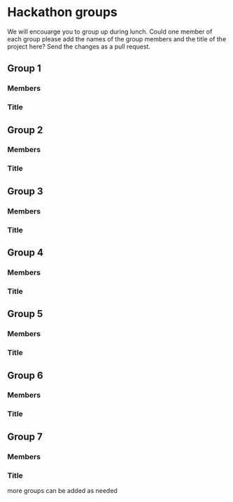 # Hackathon groups

We will encouarge you to group up during lunch. Could one member of each group please add the names of the group members and the title of the project here? Send the changes as a pull request.

## Group 1
### Members

### Title


## Group 2
### Members
### Title

## Group 3
### Members
### Title

## Group 4
### Members
### Title

## Group 5
### Members
### Title

## Group 6
### Members
### Title

## Group 7
### Members
### Title

more groups can be added as needed
